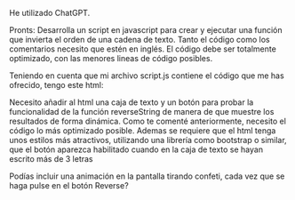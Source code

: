He utilizado ChatGPT.

Pronts:
Desarrolla un script en javascript para crear y ejecutar una función que invierta el orden de una cadena de texto. Tanto el código como los comentarios necesito que estén en inglés.
El código debe ser totalmente optimizado, con las menores lineas de código posibles.

Teniendo en cuenta que mi archivo script.js contiene el código que me has ofrecido, tengo este html:
<!DOCTYPE html>
<html lang="en">
<head>
    <meta charset="UTF-8">
    <meta name="viewport" content="width=device-width, initial-scale=1.0">
    <title>Reverse String</title>    
</head>
<body>
<script src="script.js"></script>
</body>
</html>

Necesito añadir al html una caja de texto y un botón para probar la funcionalidad de la función reverseString de manera de que muestre los resultados de forma dinámica. Como te comenté anteriormente, necesito el código lo más optimizado posible. Ademas se requiere que el html tenga unos estilos más atractivos, utilizando una librería como bootstrap o similar, que el botón aparezca habilitado cuando en la caja de texto se hayan escrito más de 3 letras

Podías incluir una animación en la pantalla tirando confeti, cada vez que se haga pulse en el botón Reverse?
